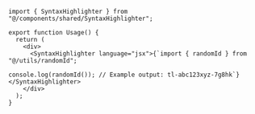 ﻿```tsx
import { SyntaxHighlighter } from "@/components/shared/SyntaxHighlighter";

export function Usage() {
  return (
    <div>
      <SyntaxHighlighter language="jsx">{`import { randomId } from "@/utils/randomId";

console.log(randomId()); // Example output: tl-abc123xyz-7g8hk`}</SyntaxHighlighter>
    </div>
  );
} 
```
